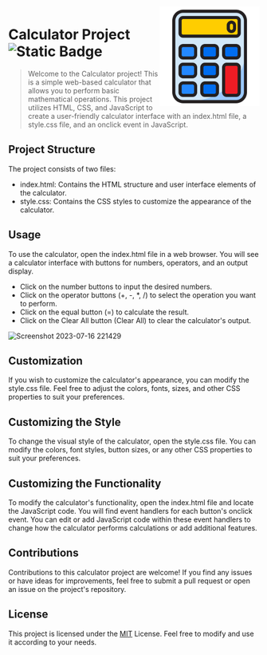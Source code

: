<img src="calculator.png" align="right" width="200px" height="200px"/>

# Calculator Project  &nbsp; ![Static Badge](https://img.shields.io/badge/CALCULATOR%20-%20C%20-%20%236515DD)

> Welcome to the Calculator project!
This is a simple web-based calculator that allows you to perform basic mathematical operations. 
This project utilizes HTML, CSS, and JavaScript to create a user-friendly calculator interface with an index.html file, a style.css file, and an onclick event in JavaScript.


## Project Structure

The project consists of two files:

- index.html: Contains the HTML structure and user interface elements of the calculator.
- style.css: Contains the CSS styles to customize the appearance of the calculator.
## Usage
To use the calculator, open the index.html file in a web browser. You will see a calculator interface with buttons for numbers, operators, and an output display.

- Click on the number buttons to input the desired numbers.
- Click on the operator buttons (+, -, *, /) to select the operation you want to perform.
- Click on the equal button (=) to calculate the result.
- Click on the Clear All button (Clear All) to clear the calculator's output.
  
![Screenshot 2023-07-16 221429](https://github.com/Sachin001s/Calculator_Project/assets/128379424/2c347d5b-c2cf-4a55-87d9-59535c86a7c6)


## Customization
If you wish to customize the calculator's appearance, you can modify the style.css file. Feel free to adjust the colors, fonts, sizes, and other CSS properties to suit your preferences.
## Customizing the Style
To change the visual style of the calculator, open the style.css file. You can modify the colors, font styles, button sizes, or any other CSS properties to suit your preferences.
## Customizing the Functionality
To modify the calculator's functionality, open the index.html file and locate the JavaScript code. 
You will find event handlers for each button's onclick event. You can edit or add JavaScript code within these event handlers to change how the calculator performs calculations or add additional features.
## Contributions
Contributions to this calculator project are welcome! If you find any issues or have ideas for improvements, feel free to submit a pull request or open an issue on the project's repository.
## License

This project is licensed under the [MIT](https://choosealicense.com/licenses/mit/) License. Feel free to modify and use it according to your needs.

